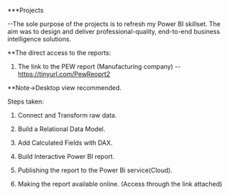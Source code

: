 ***Projects

--The sole purpose of the projects is to refresh my Power BI skillset. The aim was to design and deliver professional-quality, end-to-end business intelligence solutions.

**The direct access to the reports:

1) The link to the PEW report (Manufacturing company) --https://tinyurl.com/PewReoprt2

**Note->Desktop view recommended.

Steps taken:

1) Connect and Transform raw data.

2) Build a Relational Data Model.

3) Add Calculated Fields with DAX.

4) Build Interactive Power BI report.

5) Publishing the report to the Power Bi service(Cloud).

6) Making the report available online. (Access through the link attached)
